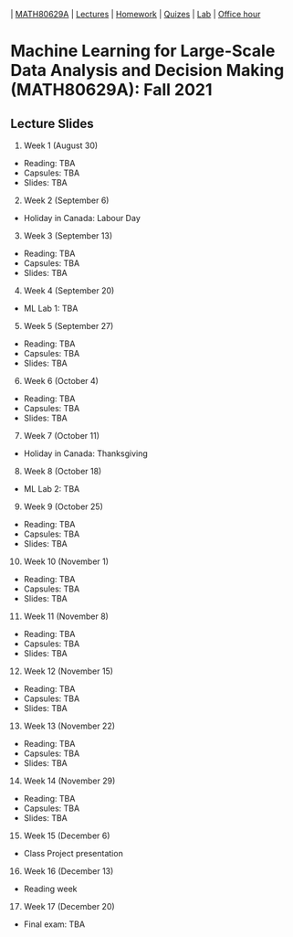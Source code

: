 | [MATH80629A](main.md) | [Lectures](lectures.md) | [Homework](homework.md) | [Quizes](quizes.md) | [Lab](lab.md) | [Office hour](office_hr.md)
# Machine Learning for Large-Scale Data Analysis and Decision Making (MATH80629A): Fall 2021

## Lecture Slides

1. Week 1 (August 30)
* Reading: TBA
* Capsules:  TBA
* Slides: TBA

2. Week 2 (September 6)
* Holiday in Canada: Labour Day

3. Week 3 (September 13)
* Reading: TBA
* Capsules:  TBA
* Slides: TBA

4. Week 4 (September 20)
* ML Lab 1: TBA

5. Week 5 (September 27)
* Reading: TBA
* Capsules:  TBA
* Slides: TBA

6. Week 6 (October 4)
* Reading: TBA
* Capsules:  TBA
* Slides: TBA

7. Week 7 (October 11)
* Holiday in Canada: Thanksgiving

8. Week 8 (October 18)
* ML Lab 2: TBA

9. Week 9 (October 25)
* Reading: TBA
* Capsules:  TBA
* Slides: TBA

10. Week 10 (November 1)
* Reading: TBA
* Capsules:  TBA
* Slides: TBA

11. Week 11 (November 8)
* Reading: TBA
* Capsules:  TBA
* Slides: TBA

12. Week 12 (November 15)
* Reading: TBA
* Capsules:  TBA
* Slides: TBA

13. Week 13 (November 22)
* Reading: TBA
* Capsules:  TBA
* Slides: TBA

14. Week 14 (November 29)
* Reading: TBA
* Capsules:  TBA
* Slides: TBA

15. Week 15 (December 6)
* Class Project presentation

16. Week 16 (December 13)
* Reading week

17. Week 17 (December 20)
* Final exam: TBA


